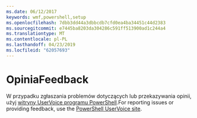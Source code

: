 ```yaml
---
ms.date: 06/12/2017
keywords: wmf,powershell,setup
ms.openlocfilehash: 7dbb3dd44a3dbbcdb7cfd0ea4ba34451c44d2383
ms.sourcegitcommit: e7445ba8203da304286c591ff513900ad1c244a4
ms.translationtype: MT
ms.contentlocale: pl-PL
ms.lasthandoff: 04/23/2019
ms.locfileid: "62057693"
---
```

# <a name="feedback"></a><span data-ttu-id="6c13f-102">Opinia</span><span class="sxs-lookup"><span data-stu-id="6c13f-102">Feedback</span></span>
<span data-ttu-id="6c13f-103">W przypadku zgłaszania problemów dotyczących lub przekazywania opinii, użyj [witryny UserVoice programu PowerShell](http://windowsserver.uservoice.com/forums/301869-powershell).</span><span class="sxs-lookup"><span data-stu-id="6c13f-103">For reporting issues or providing feedback, use the [PowerShell UserVoice site](http://windowsserver.uservoice.com/forums/301869-powershell).</span></span>
